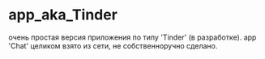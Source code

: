 # app_aka_Tinder
очень простая версия приложения по типу 'Tinder' (в разработке).
app 'Chat' целиком взято из сети, не собственноручно сделано.
